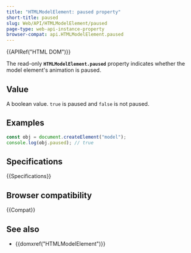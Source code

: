 ```yaml
---
title: "HTMLModelElement: paused property"
short-title: paused
slug: Web/API/HTMLModelElement/paused
page-type: web-api-instance-property
browser-compat: api.HTMLModelElement.paused
---
```


{{APIRef("HTML DOM")}}

The read-only **`HTMLModelElement.paused`** property indicates whether the model element's animation is paused.

## Value

A boolean value. `true` is paused and `false` is not paused.

## Examples

```js
const obj = document.createElement("model");
console.log(obj.paused); // true
```

## Specifications

{{Specifications}}

## Browser compatibility

{{Compat}}

## See also

- {{domxref("HTMLModelElement")}}
